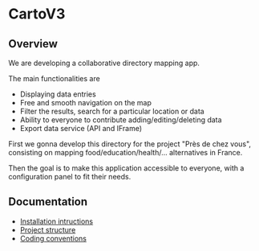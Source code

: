 CartoV3
=======

Overview
--------

We are developing a collaborative directory mapping app.

The main functionalities are
- Displaying data entries
- Free and smooth navigation on the map
- Filter the results, search for a particular location or data
- Ability to everyone to contribute adding/editing/deleting data
- Export data service (API and IFrame)

First we gonna  develop this directory for the project "Près de chez vous", consisting on mapping food/education/health/... alternatives in France.

Then the goal is to make this application accessible to everyone, with a configuration panel to fit their needs.


Documentation
-------------

- [Installation intructions](docs/installation.md)
- [Project structure](docs/project-structure.md)
- [Coding conventions](docs/coding-conventions.md)
